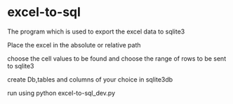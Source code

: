 # excel-to-sql
The program which is used to export the excel data to sqlite3

Place the  excel in the absolute or relative path

choose the cell values to be found and choose the range of rows to be sent to sqlite3

create Db,tables and columns of your choice  in sqlite3db

run using python excel-to-sql_dev.py




